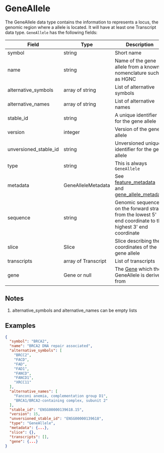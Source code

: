 # GeneAllele

The GeneAllele data type contains the information to represents a locus, the genomic region where a allele is located. It will have at least one Transcript data type.
`GeneAllele` has the following fields:

| Field                 | Type                | Description                         |
|-----------------------|---------------------|-------------------------------------|
| symbol                | string              | Short name
| name                  | string              | Name of the gene allele from a known nomenclature such as HGNC
| alternative_symbols   | array of string     | List of alternative symbols
| alternative_names     | array of string     | List of alternative names
| stable_id             | string              | A unique identifier for the gene allele
| version               | integer             | Version of the gene allele
| unversioned_stable_id | string              | Unversioned unique identifier for the gene allele
| type                  | string              | This is always `GeneAllele`
| metadata              | GeneAlleleMetadata  | See [feature_metadata](./feature_metadata.md) and [gene_allele_metadata](./gene_allele_metadata.md)
| sequence              | string              | Genomic sequence on the forward strand from the lowest 5' end coordinate to the highest 3' end coordinate
| slice                 | Slice               | Slice describing the coordinates of the gene allele
| transcripts           | array of Transcript | List of transcripts
| gene                  | Gene or null        | The [Gene](./gene.md) which the GeneAllele is derived from

## Notes
1. alternative_symbols and alternative_names can be empty lists

## Examples
```json
{
  "symbol": "BRCA2",
  "name": "BRCA2 DNA repair associated",
  "alternative_symbols": [
    "BRCC2",
    "FACD",
    "FAD",
    "FAD1",
    "FANCD",
    "FANCD1",
    "XRCC11"
  ],
  "alternative_names": [
    "Fanconi anemia, complementation group D1",
    "BRCA1/BRCA2-containing complex, subunit 2"
  ],
  "stable_id": "ENSG00000139618.15",
  "version": 15,
  "unversioned_stable_id": "ENSG00000139618",
  "type": "GeneAllele",
  "metadata": {...},
  "slice": {},
  "transcripts": [],
  "gene": {...}
}
```
